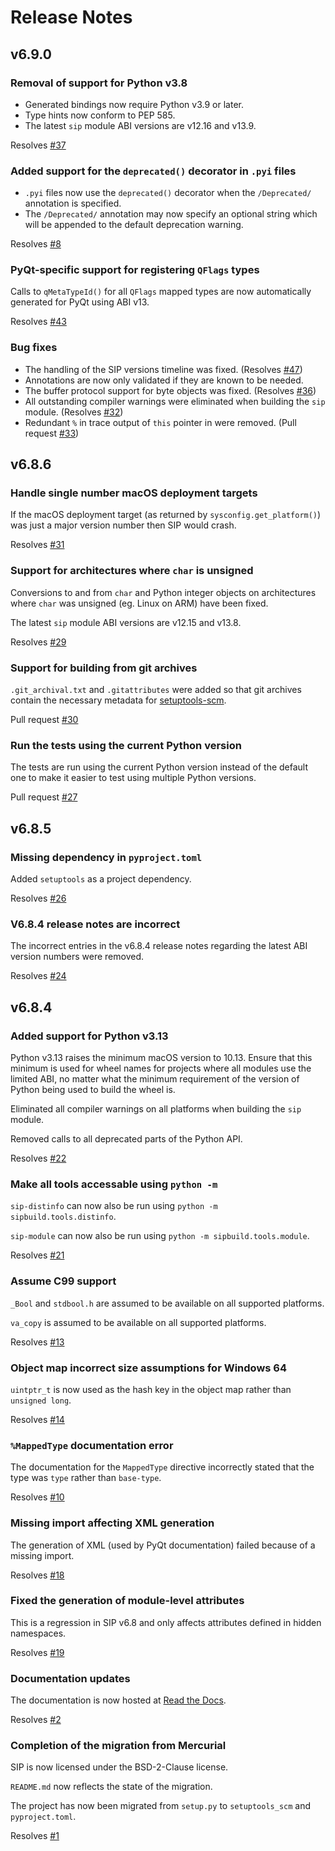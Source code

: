 # Release Notes


## v6.9.0

### Removal of support for Python v3.8

- Generated bindings now require Python v3.9 or later.
- Type hints now conform to PEP 585.
- The latest `sip` module ABI versions are v12.16 and v13.9.

Resolves [#37](https://github.com/Python-SIP/sip/issues/37)

### Added support for the `deprecated()` decorator in `.pyi` files

- `.pyi` files now use the `deprecated()` decorator when the `/Deprecated/`
  annotation is specified.
- The `/Deprecated/` annotation may now specify an optional string which will
  be appended to the default deprecation warning.

Resolves [#8](https://github.com/Python-SIP/sip/issues/8)

### PyQt-specific support for registering `QFlags` types

Calls to `qMetaTypeId()` for all `QFlags` mapped types are now automatically
generated for PyQt using ABI v13.

Resolves [#43](https://github.com/Python-SIP/sip/issues/43)

### Bug fixes

- The handling of the SIP versions timeline was fixed.  (Resolves
  [#47](https://github.com/Python-SIP/sip/issues/47))
- Annotations are now only validated if they are known to be needed.
- The buffer protocol support for byte objects was fixed. (Resolves
  [#36](https://github.com/Python-SIP/sip/issues/36))
- All outstanding compiler warnings were eliminated when building the `sip`
  module.  (Resolves [#32](https://github.com/Python-SIP/sip/issues/32))
- Redundant `%` in trace output of `this` pointer in were removed.  (Pull
  request [#33](https://github.com/Python-SIP/sip/pull/33))


## v6.8.6

### Handle single number macOS deployment targets

If the macOS deployment target (as returned by `sysconfig.get_platform()`)
was just a major version number then SIP would crash.

Resolves [#31](https://github.com/Python-SIP/sip/issues/31)

### Support for architectures where `char` is unsigned

Conversions to and from `char` and Python integer objects on architectures
where `char` was unsigned (eg. Linux on ARM) have been fixed.

The latest `sip` module ABI versions are v12.15 and v13.8.

Resolves [#29](https://github.com/Python-SIP/sip/issues/29)

### Support for building from git archives

`.git_archival.txt` and `.gitattributes` were added so that git archives
contain the necessary metadata for [setuptools-scm](https://setuptools-scm.readthedocs.io/en/stable/usage#git-archives).

Pull request [#30](https://github.com/Python-SIP/sip/pull/30)

### Run the tests using the current Python version

The tests are run using the current Python version instead of the default
one to make it easier to test using multiple Python versions.

Pull request [#27](https://github.com/Python-SIP/sip/pull/27)


## v6.8.5

### Missing dependency in `pyproject.toml`

Added `setuptools` as a project dependency.

Resolves [#26](https://github.com/Python-SIP/sip/issues/26)

### V6.8.4 release notes are incorrect

The incorrect entries in the v6.8.4 release notes regarding the latest ABI
version numbers were removed.

Resolves [#24](https://github.com/Python-SIP/sip/issues/24)


## v6.8.4

### Added support for Python v3.13

Python v3.13 raises the minimum macOS version to 10.13.  Ensure that this
minimum is used for wheel names for projects where all modules use the limited
ABI, no matter what the minimum requirement of the version of Python being used
to build the wheel is.

Eliminated all compiler warnings on all platforms when building the `sip`
module.

Removed calls to all deprecated parts of the Python API.

Resolves [#22](https://github.com/Python-SIP/sip/issues/22)

### Make all tools accessable using `python -m`

`sip-distinfo` can now also be run using `python -m sipbuild.tools.distinfo`.

`sip-module` can now also be run using `python -m sipbuild.tools.module`.

Resolves [#21](https://github.com/Python-SIP/sip/issues/21)

### Assume C99 support

`_Bool` and `stdbool.h` are assumed to be available on all supported platforms.

`va_copy` is assumed to be available on all supported platforms.

Resolves [#13](https://github.com/Python-SIP/sip/issues/13)

### Object map incorrect size assumptions for Windows 64

`uintptr_t` is now used as the hash key in the object map rather than
`unsigned long`.

Resolves [#14](https://github.com/Python-SIP/sip/issues/14)

### `%MappedType` documentation error

The documentation for the `MappedType` directive incorrectly stated that the
type was `type` rather than `base-type`.

Resolves [#10](https://github.com/Python-SIP/sip/issues/10)

### Missing import affecting XML generation

The generation of XML (used by PyQt documentation) failed because of a missing
import.

Resolves [#18](https://github.com/Python-SIP/sip/issues/18)

### Fixed the generation of module-level attributes

This is a regression in SIP v6.8 and only affects attributes defined in hidden
namespaces.

Resolves [#19](https://github.com/Python-SIP/sip/issues/19)

### Documentation updates

The documentation is now hosted at
[Read the Docs](https://python-sip.readthedocs.io).

Resolves [#2](https://github.com/Python-SIP/sip/issues/2)

### Completion of the migration from Mercurial

SIP is now licensed under the BSD-2-Clause license.

`README.md` now reflects the state of the migration.

The project has now been migrated from `setup.py` to `setuptools_scm` and
`pyproject.toml`.

Resolves [#1](https://github.com/Python-SIP/sip/issues/1)
